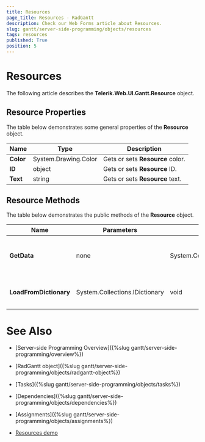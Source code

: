 ```yaml
---
title: Resources
page_title: Resources - RadGantt
description: Check our Web Forms article about Resources.
slug: gantt/server-side-programming/objects/resources
tags: resources
published: True
position: 5
---
```


# Resources


The following article describes the **Telerik.Web.UI.Gantt.Resource** object.

## Resource Properties

The table below demonstrates some general properties of the **Resource** object.

| Name | Type | Description |
| ------ | ------ | ------ |
| **Color** |System.Drawing.Color|Gets or sets **Resource** color.|
| **ID** |object|Gets or sets **Resource** ID.|
| **Text** |string|Gets or sets **Resource** text.|


## Resource Methods

The table below demonstrates the public methods of the **Resource** object.

| Name | Parameters | Return type | Description |
| ------ | ------ | ------ |  ------ |
| **GetData** |none|System.Collections.Specialized.IOrderedDictionary|Returns **Resource** data as an Ordered dictionary.|
| **LoadFromDictionary** |System.Collections.IDictionary|void|Loads **Resource** data from a Dictionary.|


# See Also

 * [Server-side Programming Overview]({%slug gantt/server-side-programming/overview%})
 
 * [RadGantt object]({%slug gantt/server-side-programming/objects/radgantt-object%})
 
 * [Tasks]({%slug gantt/server-side-programming/objects/tasks%})
 
 * [Dependencies]({%slug gantt/server-side-programming/objects/dependencies%})

 * [Assignments]({%slug gantt/server-side-programming/objects/assignments%})
 
 * [Resources demo](https://demos.telerik.com/aspnet-ajax/gantt/examples/functionality/resources/defaultcs.aspx)
 
 
